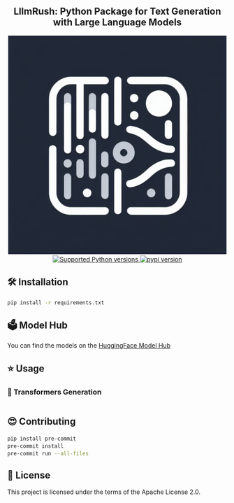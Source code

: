 <div align="center">
<h2>
    LllmRush: Python Package for Text Generation with Large Language Models
</h2>
<div>
    <img width="500" alt="teaser" src="doc/assets/llm_logo.png">
</div>
<div>
    <a href="https://pypi.org/project/llmrush" target="_blank">
        <img src="https://img.shields.io/pypi/pyversions/llmrush.svg?color=%2334D058" alt="Supported Python versions">
    </a>
    <a href="https://badge.fury.io/py/llmrush"><img src="https://badge.fury.io/py/llmrush.svg" alt="pypi version"></a>
</div>
</div>

## 🛠️ Installation

```bash
pip install -r requirements.txt
```

## 🗳️ Model Hub

You can find the models on the [HuggingFace Model Hub](https://huggingface.co/models?pipeline_tag=text-generation&sort=trending)

## ⭐ Usage

### 🤗 Transformers Generation

```python

```

## 😍 Contributing

```bash
pip install pre-commit
pre-commit install
pre-commit run --all-files
```

## 📜 License

This project is licensed under the terms of the Apache License 2.0.

